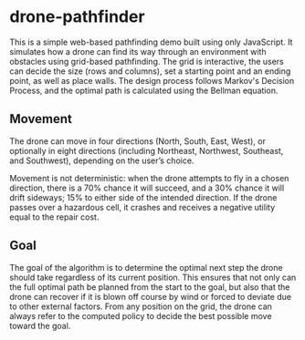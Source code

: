 # drone-pathfinder

This is a simple web-based pathfinding demo built using only JavaScript. It simulates how a drone can find its way through an environment with obstacles using grid-based pathfinding.
The grid is interactive, the users can decide the size (rows and columns), set a starting point and an ending point, as well as place walls. 
The design process follows Markov's Decision Process, and the optimal path is calculated using the Bellman equation.

## Movement
The drone can move in four directions (North, South, East, West), or optionally in eight directions (including Northeast, Northwest, Southeast, and Southwest), depending on the user’s choice.


Movement is not deterministic: when the drone attempts to fly in a chosen direction, there is a 70% chance it will succeed, and a 30% chance it will drift sideways; 15% to either side of the intended direction.
If the drone passes over a hazardous cell, it crashes and receives a negative utility equal to the repair cost.


## Goal
The goal of the algorithm is to determine the optimal next step the drone should take regardless of its current position. This ensures that not only can the full optimal path be planned from the start to the goal, but also that the drone can recover if it is blown off course by wind or forced to deviate due to other external factors. From any position on the grid, the drone can always refer to the computed policy to decide the best possible move toward the goal.

